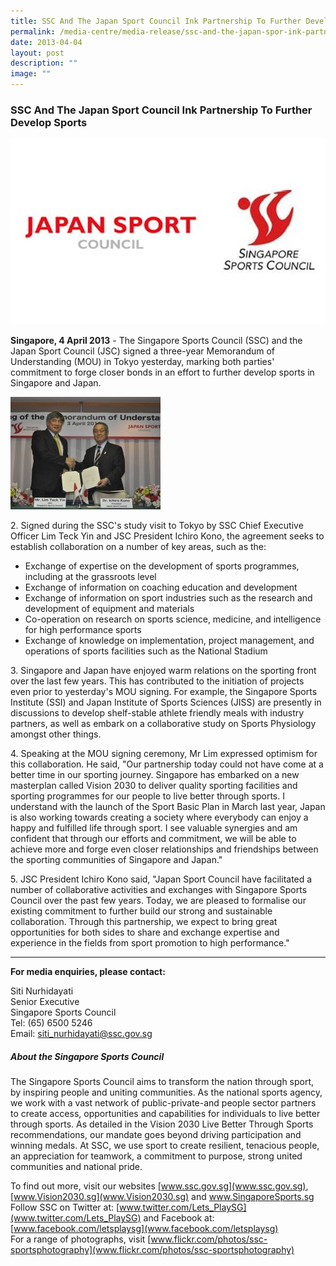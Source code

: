 ```yaml
---
title: SSC And The Japan Sport Council Ink Partnership To Further Develop Sports
permalink: /media-centre/media-release/ssc-and-the-japan-spor-ink-partnership-to-develop-sports/
date: 2013-04-04
layout: post
description: ""
image: ""
---
```

### **SSC And The Japan Sport Council Ink Partnership To Further Develop Sports**

![](/images/Media%20Centre/Media%20Release/2013/Apr/JSC%20SSC.jpeg)

**Singapore, 4 April 2013**  - The Singapore Sports Council (SSC) and the Japan Sport Council (JSC) signed a three-year Memorandum of Understanding (MOU) in Tokyo yesterday, marking both parties' commitment to forge closer bonds in an effort to further develop sports in Singapore and Japan.

![](/images/Media%20Centre/Media%20Release/2013/Apr/SSCANDJAPANSPORTCOUNCILINKPARTNERSHIPTOFURTHERDEVELOPSPORTSMainPar0061Imagegif.gif)

2\. Signed during the SSC's study visit to Tokyo by SSC Chief Executive Officer Lim Teck Yin and JSC President Ichiro Kono, the agreement seeks to establish collaboration on a number of key areas, such as the:
* Exchange of expertise on the development of sports programmes, including at the grassroots level
* Exchange of information on coaching education and development
* Exchange of information on sport industries such as the research and development of equipment and materials
* Co-operation on research on sports science, medicine, and intelligence for high performance sports
* Exchange of knowledge on implementation, project management, and operations of sports facilities such as the National Stadium

3\. Singapore and Japan have enjoyed warm relations on the sporting front over the last few years. This has contributed to the initiation of projects even prior to yesterday's MOU signing. For example, the Singapore Sports Institute (SSI) and Japan Institute of Sports Sciences (JISS) are presently in discussions to develop shelf-stable athlete friendly meals with industry partners, as well as embark on a collaborative study on Sports Physiology amongst other things.

4\. Speaking at the MOU signing ceremony, Mr Lim expressed optimism for this collaboration. He said, "Our partnership today could not have come at a better time in our sporting journey. Singapore has embarked on a new masterplan called Vision 2030 to deliver quality sporting facilities and sporting programmes for our people to live better through sports. I understand with the launch of the Sport Basic Plan in March last year, Japan is also working towards creating a society where everybody can enjoy a happy and fulfilled life through sport. I see valuable synergies and am confident that through our efforts and commitment, we will be able to achieve more and forge even closer relationships and friendships between the sporting communities of Singapore and Japan."

5\. JSC President Ichiro Kono said, "Japan Sport Council have facilitated a number of collaborative activities and exchanges with Singapore Sports Council over the past few years. Today, we are pleased to formalise our existing commitment to further build our strong and sustainable collaboration. Through this partnership, we expect to bring great opportunities for both sides to share and exchange expertise and experience in the fields from sport promotion to high performance."

---

**For media enquiries, please contact:**

Siti Nurhidayati
<br>Senior Executive
<br>Singapore Sports Council
<br>Tel: (65) 6500 5246
<br>Email: [siti_nurhidayati@ssc.gov.sg](mailto:siti_nurhidayati@ssc.gov.sg)


##### **About the Singapore Sports Council**
The Singapore Sports Council aims to transform the nation through sport, by inspiring people and uniting communities. As the national sports agency, we work with a vast network of public-private-and people sector partners to create access, opportunities and capabilities for individuals to live better through sports. As detailed in the Vision 2030 Live Better Through Sports recommendations, our mandate goes beyond driving participation and winning medals. At SSC, we use sport to create resilient, tenacious people, an appreciation for teamwork, a commitment to purpose, strong united communities and national pride.

To find out more, visit our websites [www.ssc.gov.sg](www.ssc.gov.sg), [www.Vision2030.sg](www.Vision2030.sg) and www.SingaporeSports.sg<br>
Follow SSC on Twitter at: [www.twitter.com/Lets_PlaySG](www.twitter.com/Lets_PlaySG) and Facebook at: [www.facebook.com/letsplaysg](www.facebook.com/letsplaysg)<br>
For a range of photographs, visit [www.flickr.com/photos/ssc-sportsphotography](www.flickr.com/photos/ssc-sportsphotography)